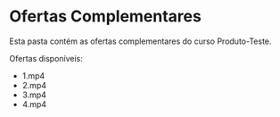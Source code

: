 # Ofertas Complementares

Esta pasta contém as ofertas complementares do curso Produto-Teste.

Ofertas disponíveis:
- 1.mp4
- 2.mp4
- 3.mp4
- 4.mp4
